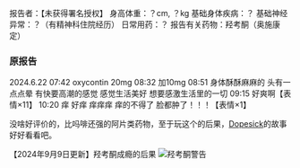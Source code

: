 ﻿报告者：【未获得署名授权】
身高体重：？cm, ？kg
基础身体疾病：？
基础神经异常：？（有精神科住院经历）
日常用药：？
报告有关药物：羟考酮（奥施康定）

### 原报告
2024.6.22
07:42 oxycontin 20mg
08:32 加10mg
08:51 身体酥酥麻麻的 头有一点点晕 有快要高潮的感觉 感觉生活美好 想要感激生活里的一切
09:15 好爽啊【表情×11】
10:20 痒 好痒 痒痒痒 痒的不得了 脸都肿了！！！【表情×1】

没啥好评价的，比吗啡还强的阿片类药物，至于玩这个的后果，[Dopesick](https://www.hulu.com/series/dopesick-227de06a-d3d4-42e0-9df1-bb5495e1738d)的故事好好看看吧。

【2024年9月9日更新】羟考酮成瘾的后果
![羟考酮警告](./imgs/羟考酮警告.png)

